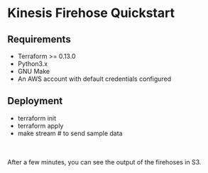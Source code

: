 # Kinesis Firehose Quickstart

## Requirements
- Terraform >= 0.13.0
- Python3.x
- GNU Make
- An AWS account with default credentials configured

## Deployment
- terraform init
- terraform apply
- make stream # to send sample data
<br>
<br>
After a few minutes, you can see the output of the firehoses in S3.
